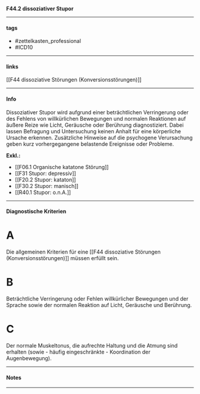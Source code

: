 __F44.2 dissoziativer Stupor__

___________________________________________
#### tags

- #zettelkasten_professional
- #ICD10 
___________________________________________
#### links

[[F44 dissoziative Störungen (Konversionsstörungen)]]

___________________________________________
#### Info
Dissoziativer Stupor wird aufgrund einer beträchtlichen Verringerung oder des Fehlens von willkürlichen Bewegungen und normalen Reaktionen auf äußere Reize wie Licht, Geräusche oder Berührung diagnostiziert. Dabei lassen Befragung und Untersuchung keinen Anhalt für eine körperliche Ursache erkennen. Zusätzliche Hinweise auf die psychogene Verursachung geben kurz vorhergegangene belastende Ereignisse oder Probleme.

__Exkl.:__
- [[F06.1 Organische katatone Störung]]
- [[F31 Stupor: depressiv]]
- [[F20.2 Stupor: kataton]]
- [[F30.2 Stupor: manisch]]
- [[R40.1 Stupor: o.n.A.]]
___________________________________________
#### Diagnostische Kriterien

# A 
Die allgemeinen Kriterien für eine [[F44 dissoziative Störungen (Konversionsstörungen)]] müssen erfüllt sein.

# B 
Beträchtliche Verringerung oder Fehlen willkürlicher Bewegungen und der Sprache sowie der normalen Reaktion auf Licht, Geräusche und Berührung.

# C
Der normale Muskeltonus, die aufrechte Haltung und die Atmung sind erhalten (sowie - häufig eingeschränkte - Koordination der Augenbewegung).
___________________________________________
#### Notes

___________________________________________

